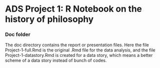 # ADS Project 1:  R Notebook on the history of philosophy

### Doc folder

The doc directory contains the report or presentation files. Here the file Project-1-full.Rmd is the original .Rmd file for the data analysis, and the file Project-1-datastory.Rmd is created for a data story, which means a better scheme of a data story instead of bunch of codes.
